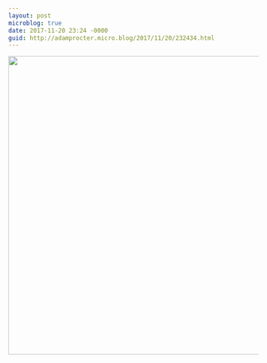 ```yaml
---
layout: post
microblog: true
date: 2017-11-20 23:24 -0000
guid: http://adamprocter.micro.blog/2017/11/20/232434.html
---
```



<img src="http://discursive.adamprocter.co.uk/uploads/2017/2c281c7ef4.jpg" width="600" height="600" />
